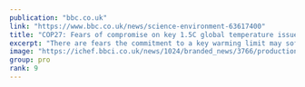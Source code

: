 ```yaml
---
publication: "bbc.co.uk"
link: "https://www.bbc.co.uk/news/science-environment-63617400"
title: "COP27: Fears of compromise on key 1.5C global temperature issue"
excerpt: "There are fears the commitment to a key warming limit may soften as nations seek agreement in Egypt."
image: "https://ichef.bbci.co.uk/news/1024/branded_news/3766/production/_127628141_cop27protest_index_getty.jpg"
group: pro
rank: 9
---
```

